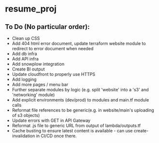 # resume_proj
 
## To Do (No particular order):
- Clean up CSS
- Add 404 html error document, update terraform website module to redirect to error document when needed
- Add db infra
- Add API infra
- Add snowplow integration
- Create BI output
- Update cloudfront to properly use HTTPS
- Add logging
- Add more pages / menu bar
- Further separate modules by logic (e.g. split 'website' into a 's3' and 'networking' module)
- Add explicit environments (dev/prod) to modules and main.tf module calls
- Reformat file references to be generic(e.g. in website/main's uploading of s3 objects)
- Update errors with GET in API Gateway
- Reformat .js file to generic URL from output of lambda/outputs.tf
- Cache busting to ensure latest content is available - can use create-invalidation in CI/CD once there.